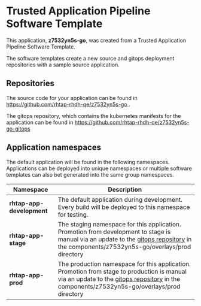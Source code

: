 # Trusted Application Pipeline Software Template

This application, **z7532yn5s-go**, was created from a Trusted Application Pipeline Software Template.

The software templates create a new source and gitops deployment repositories with a sample source application. 

## Repositories

The source code for your application can be found in [https://github.com/rhtap-rhdh-qe/z7532yn5s-go ](https://github.com/rhtap-rhdh-qe/z7532yn5s-go ).
 
The gitops repository, which contains the kubernetes manifests for the application can be found in 
[https://github.com/rhtap-rhdh-qe/z7532yn5s-go-gitops ](https://github.com/rhtap-rhdh-qe/z7532yn5s-go-gitops ) 

## Application namespaces 

The default application will be found in the following namespaces. Applications can be deployed into unique namespaces or multiple software templates can also bet generated into the same group namespaces.  

|  Namespace   |  Description   |  
| -------- | -------- |   
| **rhtap-app-development** | The default application during development. Every build will be deployed to this namespace for testing. | 
| **rhtap-app-stage** | The staging namespace for this application. Promotion from development to stage is manual via an update to the [gitops repository](https://github.com/rhtap-rhdh-qe/z7532yn5s-go-gitops ) in the components/z7532yn5s-go/overlays/prod directory |  
| **rhtap-app-prod** | The production namespace for this application. Promotion from stage to production is manual via an update to the [gitops repository](https://github.com/rhtap-rhdh-qe/z7532yn5s-go-gitops ) in the components/z7532yn5s-go/overlays/prod directory | 